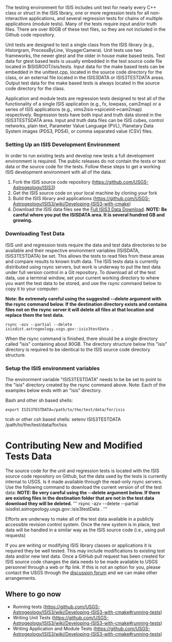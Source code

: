 The testing environment for ISIS includes unit test for nearly every C++ class or struct in the ISIS library, one or more regression tests for all non-interactive applications, and several regression tests for chains of multiple applications (module tests). Many of the tests require input and/or truth files. There are over 80GB of these test files, so they are not included in the Github code repository.

Unit tests are designed to test a single class from the ISIS library (e.g., Historgram, ProcessByLine, VoyagerCamera). Unit tests use two frameworks, the newer gtest and the older in house make based tests. Test data for gtest based tests is usually embedded in the test source code file located in $ISISROOT/isis/tests. Input data for the make based tests can be embedded in the unittest.cpp, located in the source code directory for the class, or an external file located in the ISIS3DATA or ISIS3TESTDATA areas. Output test data for the make based tests is always located in the source code directory for the class.

Application and module tests are regression tests designed to test all of the functionality of a single ISIS application (e.g., fx, lowpass, cam2map) or a series of ISIS applications (e.g., vims2isis->spiceinit->cam2map) respectively. Regression tests have both input and truth data stored in the ISIS3TESTSDATA area. Input and truth data files can be ISIS cubes, control networks, plain text, Parameter Value Language (PVL), Planetary Data System images (PDS3, PDS4), or comma separated value (CSV) files.

### Setting Up an ISIS Development Environment
In order to run existing tests and develop new tests a full development environment is required. The public releases do not contain the tests or test data or the source code for the tests. Follow these steps to get a working ISIS development environment with all of the data.

1) Fork the ISIS source code repository (https://github.com/USGS-Astrogeology/ISIS3)
1) Get the ISIS source code on your local machine by cloning your fork
1) Build the ISIS library and applications (https://github.com/USGS-Astrogeology/ISIS3/wiki/Developing-ISIS3-with-cmake)
1) Download the ISIS data files see the [Full ISIS3 Data Download](https://gith**ub.com/USGS-Astrogeology/ISIS3). **NOTE: Be careful where you put the ISISDATA area. It is several hundred GB and growing.**

### Downloading Test Data
ISIS unit and regression tests require the data and test data directories to be available and their respective environment variables (ISISDATA, ISIS3TESTDATA) be set. This allows the tests to read files from these areas and compare results to known truth data. The ISIS tests data is currently distributed using rsync servers, but work is underway to put the test data under full version control in a Git repository. To download all of the test data, use a terminal window, set your current working directory to where you want the test data to be stored, and use the rsync command below to copy it to your computer:

**Note: Be extremely careful using the suggested --delete argument with the rsync command below. If the destination directory exists and contains files not on the rsync server it will delete all files at that location and replace them the test data.**
```
rsync -azv --partial --delete isisdist.astrogeology.usgs.gov::isis3testData .
```
When the rsync command is finished, there should be a single directory called "isis" containing about 80GB. The directory structure below this "isis" directory is required to be identical to the ISIS source code directory structure.

### Setup the ISIS environment variables
The environment variable "ISIS3TESTDATA" needs to be be set to point to the "isis" directory created by the rsync command above. Note: Each of the examples below ends with an "isis" directory.

Bash and other sh based shells:
```
export ISIS3TESTDATA=/path/to/the/test/data/for/isis
```
tcsh or other csh based shells:
setenv ISIS3TESTDATA /path/to/the/test/data/for/isis

# Contributing New and Modified Tests Data
The source code for the unit and regression tests is located with the ISIS source code repository on Github, but the data used by the tests is currently internal to USGS. Is it made available through the read-only rsync servers. Use the following command to download the current version of of the test data:
**NOTE: Be very careful using the --delete argument below. If there are existing files in the destination folder that are not in the test data download they will be deleted.**
'''
rsync -azv --delete --partial isisdist.astrogeology.usgs.gov::isis3testData .
'''

Efforts are underway to make all of the test data available in a publicly accessible revision control system. Once the new system is in place, test data will be handled in a similar way as the ISIS source code \(i.e., using pull requests) 

If you are writing or modifying ISIS library classes or applications it is required they be well tested. This may include modifications to existing test data and/or new test data. Once a GitHub pull request has been created for ISIS source code changes the data needs to be made available to USGS personnel through a web or ftp link. If this is not an option for you, please contact the USGS through the [discussion forum](https://astrodiscuss.usgs.gov/) and we can make other arrangements.

## Where to go now
* Running tests (https://github.com/USGS-Astrogeology/ISIS3/wiki/Developing-ISIS3-with-cmake#running-tests)
* Writing Unit Tests (https://github.com/USGS-Astrogeology/ISIS3/wiki/Developing-ISIS3-with-cmake#running-tests)
* Writing Application and Module Tests (https://github.com/USGS-Astrogeology/ISIS3/wiki/Developing-ISIS3-with-cmake#running-tests)
